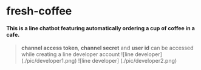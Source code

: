 # fresh-coffee

#### This is a line chatbot featuring automatically ordering a cup of coffee in a cafe.

> **channel access token**, **channel secret** and **user id** can be accessed while creating a line developer account
> ![line developer] (./pic/developer1.png)
> ![line developer] (./pic/developer2.png)
